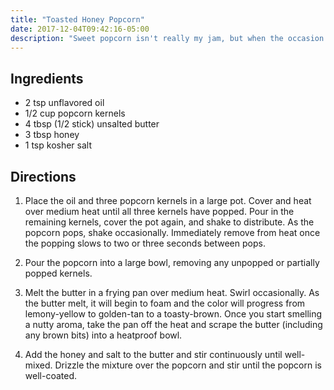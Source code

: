 ```yaml
---
title: "Toasted Honey Popcorn"
date: 2017-12-04T09:42:16-05:00
description: "Sweet popcorn isn't really my jam, but when the occasion calls I reach for this recipe. Toasted butter, honey, and salt combine to form a sweet and salty popcorn coating."
---
```


## Ingredients

* 2 tsp unflavored oil
* 1/2 cup popcorn kernels
* 4 tbsp (1/2 stick) unsalted butter
* 3 tbsp honey
* 1 tsp kosher salt

## Directions

1. Place the oil and three popcorn kernels in a large pot.
Cover and heat over medium heat until all three kernels have popped.
Pour in the remaining kernels, cover the pot again, and shake to distribute.
As the popcorn pops, shake occasionally.
Immediately remove from heat once the popping slows to two or three seconds between pops.

2. Pour the popcorn into a large bowl, removing any unpopped or partially popped kernels.

3. Melt the butter in a frying pan over medium heat.
Swirl occasionally.
As the butter melt, it will begin to foam and the color will progress from lemony-yellow to golden-tan to a toasty-brown.
Once you start smelling a nutty aroma, take the pan off the heat and scrape the butter (including any brown bits) into a heatproof bowl.

4. Add the honey and salt to the butter and stir continuously until well-mixed.
Drizzle the mixture over the popcorn and stir until the popcorn is well-coated.


